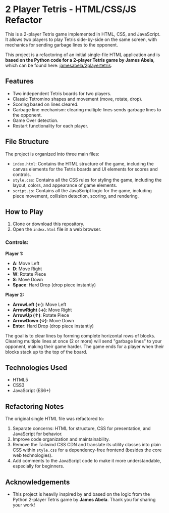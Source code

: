 # 2 Player Tetris - HTML/CSS/JS Refactor

This is a 2-player Tetris game implemented in HTML, CSS, and JavaScript. It allows two players to play Tetris side-by-side on the same screen, with mechanics for sending garbage lines to the opponent.

This project is a refactoring of an initial single-file HTML application and is **based on the Python code for a 2-player Tetris game by James Abela**, which can be found here: [jamesabela/2playertetris](https://github.com/jamesabela/2playertetris/tree/main).

## Features

* Two independent Tetris boards for two players.
* Classic Tetromino shapes and movement (move, rotate, drop).
* Scoring based on lines cleared.
* Garbage line mechanism: clearing multiple lines sends garbage lines to the opponent.
* Game Over detection.
* Restart functionality for each player.

## File Structure

The project is organized into three main files:

* `index.html`: Contains the HTML structure of the game, including the canvas elements for the Tetris boards and UI elements for scores and controls.
* `style.css`: Contains all the CSS rules for styling the game, including the layout, colors, and appearance of game elements.
* `script.js`: Contains all the JavaScript logic for the game, including piece movement, collision detection, scoring, and rendering.

## How to Play

1.  Clone or download this repository.
2.  Open the `index.html` file in a web browser.

### Controls:

**Player 1:**
* **A**: Move Left
* **D**: Move Right
* **W**: Rotate Piece
* **S**: Move Down
* **Space**: Hard Drop (drop piece instantly)

**Player 2:**
* **ArrowLeft (←)**: Move Left
* **ArrowRight (→)**: Move Right
* **ArrowUp (↑)**: Rotate Piece
* **ArrowDown (↓)**: Move Down
* **Enter**: Hard Drop (drop piece instantly)

The goal is to clear lines by forming complete horizontal rows of blocks. Clearing multiple lines at once (2 or more) will send "garbage lines" to your opponent, making their game harder. The game ends for a player when their blocks stack up to the top of the board.

## Technologies Used

* HTML5
* CSS3
* JavaScript (ES6+)

## Refactoring Notes

The original single HTML file was refactored to:
1.  Separate concerns: HTML for structure, CSS for presentation, and JavaScript for behavior.
2.  Improve code organization and maintainability.
3.  Remove the Tailwind CSS CDN and translate its utility classes into plain CSS within `style.css` for a dependency-free frontend (besides the core web technologies).
4.  Add comments to the JavaScript code to make it more understandable, especially for beginners.

## Acknowledgements

* This project is heavily inspired by and based on the logic from the Python 2-player Tetris game by **James Abela**. Thank you for sharing your work!
